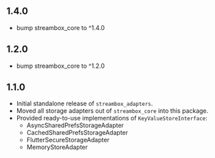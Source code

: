 ## 1.4.0
- bump streambox_core to ^1.4.0

## 1.2.0
- bump streambox_core to ^1.2.0

## 1.1.0

- Initial standalone release of `streambox_adapters`.
- Moved all storage adapters out of `streambox_core` into this package.
- Provided ready-to-use implementations of `KeyValueStoreInterface`:
  - AsyncSharedPrefsStorageAdapter
  - CachedSharedPrefsStorageAdapter
  - FlutterSecureStorageAdapter
  - MemoryStoreAdapter
